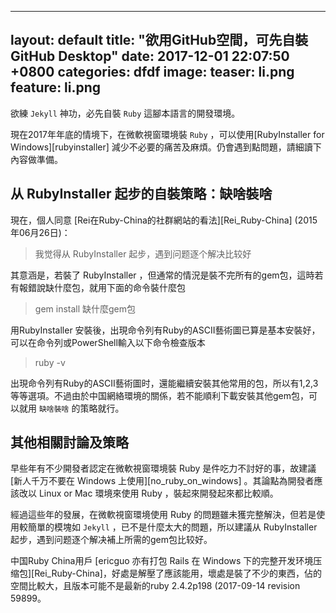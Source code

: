 ---
 layout: default
title:  "欲用GitHub空間，可先自裝GitHub Desktop"
date:   2017-12-01 22:07:50 +0800
categories: dfdf
image:
  teaser: li.png
  feature: li.png
 ---
 欲練 `Jekyll` 神功，必先自裝 `Ruby` 這腳本語言的開發環境。
 
 現在2017年年底的情境下，在微軟視窗環境裝 `Ruby` ，可以使用[RubyInstaller for Windows][rubyinstaller] 減少不必要的痛苦及麻煩。仍會遇到點問題，請細讀下內容做準備。
 
 ## 从 RubyInstaller 起步的自裝策略：缺啥裝啥
 
 現在，個人同意 [Rei在Ruby-China的社群網站的看法][Rei_Ruby-China]  (2015年06月26日)：
 
 >  我觉得从 RubyInstaller 起步，遇到问题逐个解决比较好
 
 其意涵是，若裝了 RubyInstaller ，但通常的情況是裝不完所有的gem包，這時若有報錯說缺什麼包，就用下面的命令裝什麼包
 
 > gem install 缺什麼gem包
 
 用RubyInstaller 安裝後，出現命令列有Ruby的ASCII藝術圖已算是基本安裝好，	可以在命令列或PowerShell輸入以下命令檢查版本
 
 >  ruby -v
 
 出現命令列有Ruby的ASCII藝術圖时，還能繼續安裝其他常用的包，所以有1,2,3等等選項。不過由於中国網絡環境的關係，若不能順利下載安裝其他gem包，可以就用 `缺啥裝啥` 的策略就行。
 
 ## 其他相關討論及策略
 
 早些年有不少開發者認定在微軟視窗環境裝 Ruby 是件吃力不討好的事，故建議 [新人千万不要在 Windows 上使用][no_ruby_on_windows] 。其論點為開發者應該改以 Linux or Mac  環境來使用 Ruby ，裝起來開發起來都比較順。
 
 經過這些年的發展，在微軟視窗環境使用 Ruby 的問題雖未獲完整解決，但若是使用較簡單的模塊如 `Jekyll` ，已不是什麼太大的問題，所以建議从 RubyInstaller 起步，遇到问题逐个解决補上所需的gem包比较好。
 
 中国Ruby China用戶 [ericguo 亦有打包  Rails 在 Windows 下的完整开发环境压缩包][Rei_Ruby-China]，好處是解壓了應該能用，壞處是裝了不少的東西，佔的空間比較大，且版本可能不是最新的ruby 2.4.2p198 (2017-09-14 revision 59899。
